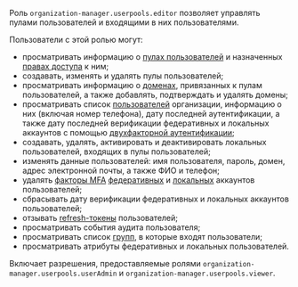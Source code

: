 Роль `organization-manager.userpools.editor` позволяет управлять пулами пользователей и входящими в них пользователями.

Пользователи с этой ролью могут:
* просматривать информацию о [пулах пользователей](../../../organization/concepts/user-pools.md) и назначенных [правах доступа](../../../iam/concepts/access-control/index.md) к ним;
* создавать, изменять и удалять пулы пользователей;
* просматривать информацию о [доменах](../../../organization/concepts/domains.md), привязанных к пулам пользователей, а также добавлять, подтверждать и удалять домены;
* просматривать список [пользователей](../../../overview/roles-and-resources.md#users) организации, информацию о них (включая номер телефона), дату последней аутентификации, а также дату последней верификации федеративных и локальных аккаунтов с помощью [двухфакторной аутентификации](../../../organization/concepts/mfa.md);
* создавать, удалять, активировать и деактивировать локальных пользователей, входящих в пулы пользователей;
* изменять данные пользователей: имя пользователя, пароль, домен, адрес электронной почты, а также ФИО и телефон;
* удалять [факторы MFA](../../../organization/concepts/mfa.md#mfa-factors) [федеративных](../../../iam/concepts/users/accounts.md#saml-federation) и [локальных](../../../iam/concepts/users/accounts.md#local) аккаунтов пользователей;
* сбрасывать дату верификации федеративных и локальных аккаунтов пользователей;
* отзывать [refresh-токены](../../../iam/concepts/authorization/refresh-token.md) пользователей;
* просматривать события аудита пользователя;
* просматривать список [групп](../../../organization/concepts/groups.md), в которые входят пользователи;
* просматривать атрибуты федеративных и локальных пользователей.

Включает разрешения, предоставляемые ролями `organization-manager.userpools.userAdmin` и `organization-manager.userpools.viewer`.